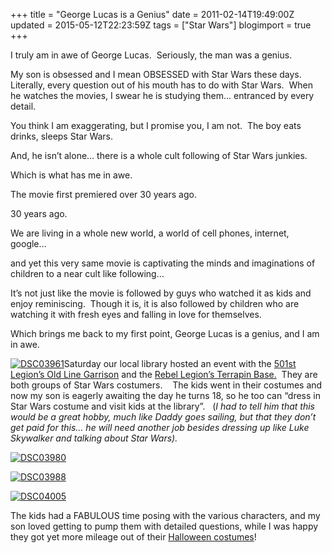 +++
title = "George Lucas is a Genius"
date = 2011-02-14T19:49:00Z
updated = 2015-05-12T22:23:59Z
tags = ["Star Wars"]
blogimport = true 
+++

I truly am in awe of George Lucas.&#160; Seriously, the man was a genius.&#160; 

My son is obsessed and I mean OBSESSED with Star Wars these days.&#160; Literally, every question out of his mouth has to do with Star Wars.&#160; When he watches the movies, I swear he is studying them… entranced by every detail.&#160; 

You think I am exaggerating, but I promise you, I am not.&#160; The boy eats drinks, sleeps Star Wars. 

And, he isn’t alone… there is a whole cult following of Star Wars junkies.

Which is what has me in awe.&#160; 

The movie first premiered over 30 years ago.&#160; 

30 years ago.

We are living in a whole new world, a world of cell phones, internet, google… 

and yet this very same movie is captivating the minds and imaginations of children to a near cult like following…

It’s not just like the movie is followed by guys who watched it as kids and&#160; enjoy reminiscing.&#160; Though it is, it is also followed by children who are watching it with fresh eyes and falling in love for themselves.

Which brings me back to my first point, George Lucas is a genius, and I am in awe.

[![DSC03961](https://latc.s3.amazonaws.com/wp-content/uploads/2011/02/DSC03961.jpg "DSC03961")](https://latc.s3.amazonaws.com/wp-content/uploads/2011/02/DSC03961.jpg)Saturday our local library hosted an event with the [501st Legion’s Old Line Garrison](http://www.501st.com/mission.php) and the [Rebel Legion’s Terrapin Base.](http://rebellegion.com/)&#160; They are both groups of Star Wars costumers.&#160;&#160;&#160; The kids went in their costumes and now my son is eagerly awaiting the day he turns 18, so he too can “dress in Star Wars costume and visit kids at the library”.&#160;&#160; (_I had to tell him that this would be a great hobby, much like Daddy goes sailing, but that they don’t get paid for this… he will need another job besides dressing up like Luke Skywalker and talking about Star Wars)._ 

[![DSC03980](https://latc.s3.amazonaws.com/wp-content/uploads/2011/02/DSC03980.jpg "DSC03980")](https://latc.s3.amazonaws.com/wp-content/uploads/2011/02/DSC03980.jpg)

[![DSC03988](https://latc.s3.amazonaws.com/wp-content/uploads/2011/02/DSC03988.jpg "DSC03988")](https://latc.s3.amazonaws.com/wp-content/uploads/2011/02/DSC03988.jpg)

[![DSC04005](https://latc.s3.amazonaws.com/wp-content/uploads/2011/02/DSC04005.jpg "DSC04005")](https://latc.s3.amazonaws.com/wp-content/uploads/2011/02/DSC04005.jpg)

The kids had a FABULOUS time posing with the various characters, and my son loved getting to pump them with detailed questions, while I was happy they got yet more mileage out of their [Halloween costumes](http://lifeatthecircus.com/2010/11/01/our-own-little-rebel-alliance/)!
